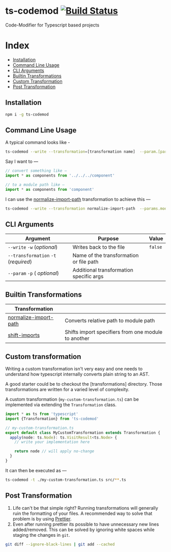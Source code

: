 # ts-codemod [![Build Status](https://travis-ci.com/tusharmath/ts-codemod.svg?branch=master)](https://travis-ci.com/tusharmath/ts-codemod)

Code-Modifier for Typescript based projects

# Index

- [Installation](#installation)
- [Command Line Usage](#command-line-usage)
- [CLI Arguments](#cli-arguments)
- [Builtin Transformations](#builtin-transformations)
- [Custom Transformation](#custom-transformation)
- [Post Transformation](#post-transformation)

## Installation

```bash
npm i -g ts-codemod
```

## Command Line Usage

A typical command looks like -

```bash
ts-codemod --write --transformation=[transformation name]  --param.[param name]=[param value] [glob pattern]
```

Say I want to —

```ts
// convert something like —
import * as components from '../../../component'

// to a module path like —
import * as components from 'component'
```

I can use the [normalize-import-path] transformation to achieve this —

```bash
ts-codemod --write --transformation normalize-import-path  --params.moduleName=component src/**/*.ts
```

## CLI Arguments

| **Argument**                         | **Purpose**                             | **Value** |
| ------------------------------------ | --------------------------------------- | --------- |
| `--write` `-w` (_optional_)          | Writes back to the file                 | `false`   |
| `--transformation` `-t` (_required_) | Name of the transformation or file path |           |
| `--param` `-p` ( _optional_)         | Additional transformation specific args |           |

## Builtin Transformations

| **Transformation**      |                                                     |
| ----------------------- | --------------------------------------------------- |
| [normalize-import-path] | Converts relative path to module path               |
| [shift-imports]         | Shifts import specifiers from one module to another |

[normalize-import-path]: https://github.com/tusharmath/ts-codemod/blob/master/transformations/normalize-import-path.ts
[shift-imports]: https://github.com/tusharmath/ts-codemod/blob/master/transformations/shift-imports.ts

## Custom transformation

Writing a custom transformation isn't very easy and one needs to understand how typescript internally converts plain string to an AST.

A good starter could be to checkout the [transformations] directory. Those transformations are written for a varied level of complexity.

A custom transformation (`my-custom-transformation.ts`) can be implemented via extending the `Transformation` class.

```ts
import * as ts from 'typescript'
import {Transformation} from 'ts-codemod'

// my-custom-transformation.ts
export default class MyCustomTransformation extends Transformation {
  apply(node: ts.Node): ts.VisitResult<ts.Node> {
    // write your implementation here

    return node // will apply no-change
  }
}
```

It can then be executed as —

```bash
ts-codemod -t ./my-custom-transformation.ts src/**.ts
```

## Post Transformation

1.  Life can't be that simple right? Running transformations will generally ruin the formatting of your files. A recommended way to solve that problem is by using [Prettier].
2.  Even after running prettier its possible to have unnecessary new lines added/removed. This can be solved by ignoring white spaces while staging the changes in `git`.

```bash
git diff --ignore-black-lines | git add --cached
```

[prettier]: https://prettier.io

